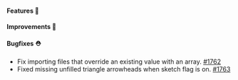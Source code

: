 #### Features 🚀

#### Improvements 🧹

#### Bugfixes ⛑️

- Fix importing files that override an existing value with an array. [#1762](https://github.com/terrastruct/d2/pull/1762)
- Fixed missing unfilled triangle arrowheads when sketch flag is on. [#1763](https://github.com/terrastruct/d2/pull/1763)

